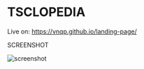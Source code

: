 # TSCLOPEDIA

Live on: https://vnqp.github.io/landing-page/

SCREENSHOT

![screenshot](./img/screenshot.png)

